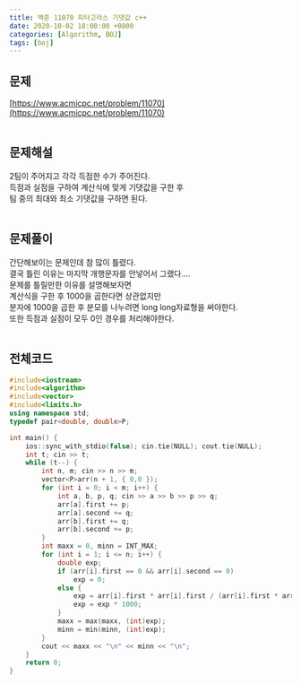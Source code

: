 ```yaml
---
title: 백준 11070 피타고라스 기댓값 c++
date: 2020-10-02 18:00:00 +0800
categories: [Algorithm, BOJ]
tags: [boj]
---
```


## 문제
[https://www.acmicpc.net/problem/11070](https://www.acmicpc.net/problem/11070)  
<br>

## 문제해설  
2팀이 주어지고 각각 득점한 수가 주어진다.  
득점과 실점을 구하여 계산식에 맞게 기댓값을 구한 후  
팀 중의 최대와 최소 기댓값을 구하면 된다.  
<br>

## 문제풀이  
간단해보이는 문제인데 참 많이 틀렸다.  
결국 틀린 이유는 마지막 개행문자를 안넣어서 그랬다....  
문제를 틀릴만한 이유를 설명해보자면  
계산식을 구한 후 1000을 곱한다면 상관없지만  
분자에 1000을 곱한 후 분모를 나누려면 long long자료형을 써야한다.  
또한 득점과 실점이 모두 0인 경우를 처리해야한다.  
<br>


## 전체코드  
```c++
#include<iostream>
#include<algorithm>
#include<vector>
#include<limits.h>
using namespace std;
typedef pair<double, double>P;

int main() {
	ios::sync_with_stdio(false); cin.tie(NULL); cout.tie(NULL);
	int t; cin >> t;
	while (t--) {
		int n, m; cin >> n >> m;
		vector<P>arr(n + 1, { 0,0 });
		for (int i = 0; i < m; i++) {
			int a, b, p, q; cin >> a >> b >> p >> q;
			arr[a].first += p;
			arr[a].second += q;
			arr[b].first += q;
			arr[b].second += p;
		}
		int maxx = 0, minn = INT_MAX;
		for (int i = 1; i <= n; i++) {
			double exp;
			if (arr[i].first == 0 && arr[i].second == 0) 
				exp = 0;
			else {
				exp = arr[i].first * arr[i].first / (arr[i].first * arr[i].first + arr[i].second * arr[i].second);
				exp = exp * 1000;
			}
			maxx = max(maxx, (int)exp);
			minn = min(minn, (int)exp);
		}
		cout << maxx << "\n" << minn << "\n";
	}
	return 0;
}
```